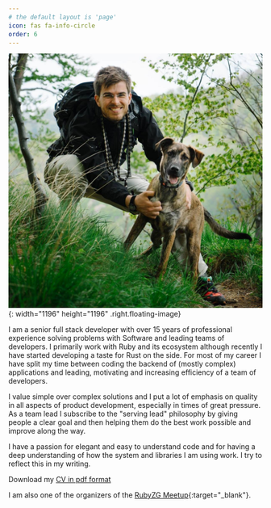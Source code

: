 ```yaml
---
# the default layout is 'page'
icon: fas fa-info-circle
order: 6
---
```


![Radan with Karlos, on Medvednica, near Brestovac peak](/images/radan.jpg){: width="1196" height="1196" .right.floating-image}

I am a senior full stack developer with over 15 years of professional experience
solving problems with Software and leading teams of developers.
I primarily work with Ruby and its ecosystem although recently I
have started developing a taste for Rust on the side.
For most of my career I have split my time between coding the backend
of (mostly complex) applications and leading, motivating and
increasing efficiency of a team of developers.

I value simple over complex solutions and I put a lot of emphasis
on quality in all aspects of product development,
especially in times of great pressure. As a team lead I subscribe
to the "serving lead" philosophy by giving people a clear goal
and then helping them do the best work possible and improve along
the way.

I have a passion for elegant and easy to understand code and for
having a deep understanding of how the system and libraries I am using work.
I try to reflect this in my writing.

Download my [CV in pdf format](../CV_Radan_Skoric.pdf)

I am also one of the organizers of the [RubyZG Meetup](https://www.meetup.com/rubyzg/){:target="_blank"}.
